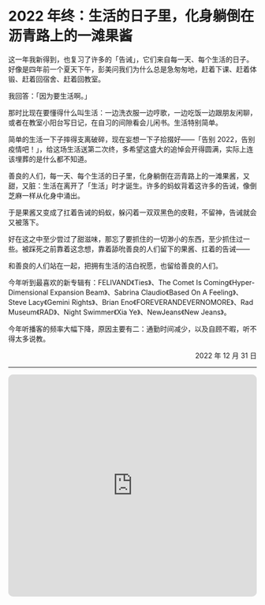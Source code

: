# 2022 年终：生活的日子里，化身躺倒在沥青路上的一滩果酱


这一年我新得到，也复习了许多的「告诫」，它们来自每一天、每个生活的日子。好像是四年前一个夏天下午，彭美问我们为什么总是急匆匆地，赶着下课、赶着体锻、赶着回宿舍、赶着回教室。

我回答：「因为要生活啊。」

那时比现在要懂得什么叫生活：一边洗衣服一边哼歌，一边吃饭一边跟朋友闲聊，或者在教室小阳台写日记，在自习的间隙看会儿闲书。生活特别简单。

简单的生活一下子摔得支离破碎，现在妄想一下子拾掇好——「告别 2022，告别疫情吧！」，给这场生活送第二次终，多希望这盛大的追悼会开得圆满，实际上连该埋葬的是什么都不知道。

善良的人们，每一天、每个生活的日子里，化身躺倒在沥青路上的一滩果酱，又甜，又脏：生活在离开了「生活」时才诞生。许多的蚂蚁背着这许多的告诫，像倒芝麻一样从化身中涌出。

于是果酱又变成了扛着告诫的蚂蚁，躲闪着一双双黑色的皮鞋，不留神，告诫就会又被落下。

好在这之中至少尝过了甜滋味，那忘了要抓住的一切渺小的东西，至少抓住过一些。被踩死之前靠着这念想，靠着舔吮善良的人们留下的果酱、扛着的告诫——

和善良的人们站在一起，把拥有生活的洁白祝愿，也留给善良的人们。



今年听到最喜欢的新专辑有：FELIVAND《Ties》、The Comet Is Coming《Hyper-Dimensional Expansion Beam》、Sabrina Claudio《Based On A Feeling》、Steve Lacy《Gemini Rights》、Brian Eno《FOREVERANDEVERNOMORE》、Rad Museum《RAD》、Night Swimmer《Xia Ye》、NewJeans《New Jeans》。

今年听播客的频率大幅下降，原因主要有二：通勤时间减少，以及自顾不暇，听不得太多说教。

<p class="right-date" align="right">2022 年 12 月 31 日</p>

---

<iframe id="embedPlayer" src="https://embed.music.apple.com/us/album/ties/1625027792?app=music&amp;itsct=music_box_player&amp;itscg=30200&amp;ls=1&amp;theme=auto" height="450px" frameborder="0" sandbox="allow-forms allow-popups allow-same-origin allow-scripts allow-top-navigation-by-user-activation" allow="autoplay *; encrypted-media *; clipboard-write" style="width: 100%;  overflow: hidden; border-radius: 10px; transform: translateZ(0px); animation: 2s ease 0s 6 normal none running loading-indicator; background-color: rgb(228, 228, 228);"></iframe>


